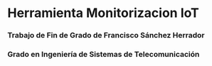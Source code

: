 # Herramienta Monitorizacion IoT
### Trabajo de Fin de Grado de Francisco Sánchez Herrador
### Grado en Ingeniería de Sistemas de Telecomunicación
